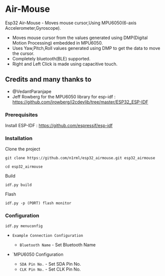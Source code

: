 # Air-Mouse

Esp32 Air-Mouse - Moves mouse cursor,Using MPU6050(6-axis Accelerometer,Gyroscope).
* Moves mouse cursor from the values generated using DMP(Digital Motion Processing) embedded in MPU6050.
* Uses Yaw,Pitch,Roll values generated using DMP to get the data to move the cursor.
* Completely bluetooth(BLE) supported.
* Right and Left Click is made using capacitive touch.

## Credits and many thanks to 
* @VedantParanjape
* Jeff Rowberg for the MPU6050 library for esp-idf :
  https://github.com/jrowberg/i2cdevlib/tree/master/ESP32_ESP-IDF 


### Prerequisites
Install ESP-IDF : https://github.com/espressif/esp-idf

### Installation
Clone the project
```
git clone https://github.com/n1rml/esp32_airmouse.git esp32_airmouse

cd esp32_airmouse
```
Build
```
idf.py build
```
Flash
```
idf.py -p (PORT) flash monitor

```
### Configuration

```
idf.py menuconfig
```
* `Example Connection Configuration`
  * `Bluetooth Name` - Set Bluetooth Name
  
* `MPU6050 Configuration
  * `SDA Pin No.` - Set SDA Pin No.
  * `CLK Pin No.` - Set CLK Pin No.
  
